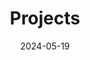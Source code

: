 ---
title: Projects
date: 2024-05-19
type: landing

design:
  spacing: '3rem'

sections:
  - block: markdown
    content:
      title: ''
      text: '{{ partial "projects-filter.html" . }}'
    design:
      columns: '1'
      
  - block: collection
    content:
      title: Projects
      text: ''
      filters:
        folders:
          - projects
    design:
      view: card
      columns: '3'
---
